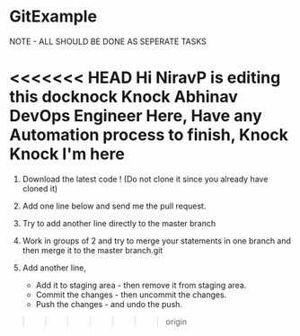 # GitExample

NOTE - ALL SHOULD BE DONE AS SEPERATE TASKS

<<<<<<< HEAD
Hi 
NiravP is editing this docknock Knock Abhinav DevOps Engineer Here, Have any Automation process to finish, Knock Knock I'm here
=======
1. Download the latest code ! (Do not clone it since you already have cloned it)

2. Add one line below and send me the pull request.

3. Try to add another line directly to the master branch

4. Work in groups of 2 and try to merge your statements in one branch and then merge it to the master branch.git

5. Add another line, 
    - Add it to staging area - then remove it from staging area.
    - Commit the changes - then uncommit the changes.
    - Push the changes - and undo the push.
>>>>>>> origin
